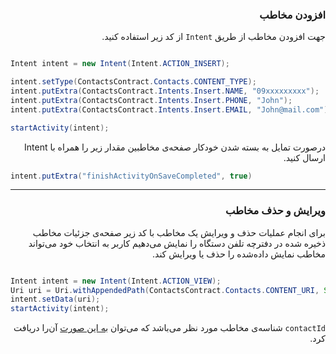 <div dir="rtl">

 ### افزودن مخاطب
جهت افزودن مخاطب از طریق `Intent` از کد زیر استفاده کنید.

<div dir="ltr">

```Java

Intent intent = new Intent(Intent.ACTION_INSERT);

intent.setType(ContactsContract.Contacts.CONTENT_TYPE);
intent.putExtra(ContactsContract.Intents.Insert.NAME, "09xxxxxxxxx");
intent.putExtra(ContactsContract.Intents.Insert.PHONE, "John");
intent.putExtra(ContactsContract.Intents.Insert.EMAIL, "John@mail.com");

startActivity(intent);
```
</div>

درصورت تمایل به بسته شدن خودکار صفحه‌ی مخاطبین مقدار زیر را همراه با Intent ارسال کنید.

<div dir="ltr">

```Java
intent.putExtra("finishActivityOnSaveCompleted", true)
```
</div>

----
 ### ویرایش و حذف مخاطب
برای انجام عملیات حذف و ویرایش یک مخاطب با کد زیر صفحه‌ی جزئیات مخاطب ذخیره شده در دفترچه تلفن دستگاه را نمایش می‌دهیم
کاربر به انتخاب خود می‌تواند مخاطب نمایش داده‌شده را حذف یا ویرایش کند.

<div dir="ltr">

```Java

Intent intent = new Intent(Intent.ACTION_VIEW);
Uri uri = Uri.withAppendedPath(ContactsContract.Contacts.CONTENT_URI, String.valueOf(contactID));
intent.setData(uri);
startActivity(intent);

```
</div>

`contactId` شناسه‌ی مخاطب مورد نظر می‌باشد که می‌توان [به این صورت](https://github.com/this-is-pixy/samples/tree/master/ReadContact) آن‌را دریافت کرد.

</div>